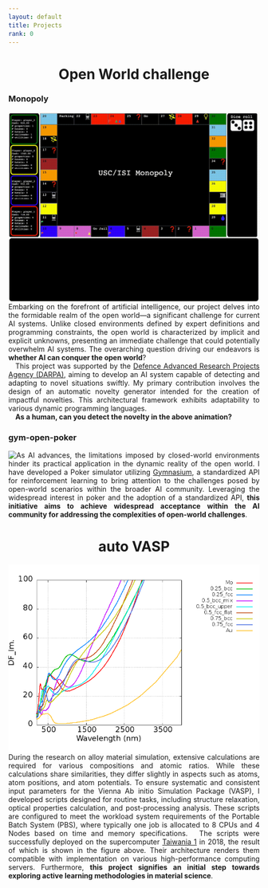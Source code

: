 ```yaml
---
layout: default
title: Projects
rank: 0
---
```

<h1 style='text-align: center;'>Open World challenge</h1>
<h3>Monopoly</h3>
<a href="https://github.com/mayankkejriwal/GNOME-p3"><img class="project_img" style="float: left;" src="/assets/images/projects/monopoly.gif"></a> 
<p style='text-align: justify;'> Embarking on the forefront of artificial intelligence, our project delves into the formidable realm of the open world—a significant challenge for current AI systems. Unlike closed environments defined by expert definitions and programming constraints, the open world is characterized by implicit and explicit unknowns, presenting an immediate challenge that could potentially overwhelm AI systems. The overarching question driving our endeavors is <strong>whether AI can conquer the open world</strong>?
<br>
&emsp;This project was supported by the <a href="https://www.darpa.mil/program/science-of-artificial-intelligence-and-learning-for-open-world-novelty">Defence Advanced Research Projects Agency (DARPA)</a>, aiming to develop an AI system capable of detecting and adapting to novel situations swiftly. My primary contribution involves the design of an automatic novelty generator intended for the creation of impactful novelties. This architectural framework exhibits adaptability to various dynamic programming languages.
<br>
&emsp;<strong>As a human, can you detect the novelty in the above animation?</strong> </p> 

<h3>gym-open-poker</h3>
<a href="https://github.com/minhsueh/gym-open-poker"><img class="project_img" style="float: left;" src="/assets/images/projects/poker.gif"></a> 
<p style='text-align: justify;'> As AI advances, the limitations imposed by closed-world environments hinder its practical application in the dynamic reality of the open world. I have developed a Poker simulator utilizing <a href="https://gymnasium.farama.org/index.html">Gymnasium</a>, a standardized API for reinforcement learning to bring attention to the challenges posed by open-world scenarios within the broader AI community. Leveraging the widespread interest in poker and the adoption of a standardized API, <strong>this initiative aims to achieve widespread acceptance within the AI community for addressing the complexities of open-world challenges</strong>. </p> 


<h1 style='text-align: center;'>auto VASP</h1>
<a href="https://github.com/minhsueh/autoVASP"><img class="project_img" style="float: left;" src="/assets/images/projects/autoVASP.jpg"></a>
<p style='text-align: justify;'> During the research on alloy material simulation, extensive calculations are required for various compositions and atomic ratios. While these calculations share similarities, they differ slightly in aspects such as atoms, atom positions, and atom potentials. To ensure systematic and consistent input parameters for the Vienna Ab initio Simulation Package (VASP), I developed scripts designed for routine tasks, including structure relaxation, optical properties calculation, and post-processing analysis. These scripts are configured to meet the workload system requirements of the Portable Batch System (PBS), where typically one job is allocated to 8 CPUs and 4 Nodes based on time and memory specifications. 
&emsp;The scripts were successfully deployed on the supercomputer <a href="https://www.nchc.org.tw/Page?itemid=58&mid=109">Taiwania 1</a> in 2018, the result of which is shown in the figure above. Their architecture renders them compatible with implementation on various high-performance computing servers. Furthermore, <strong>this project signifies an initial step towards exploring active learning methodologies in material science</strong>.</p> 



<!---
1. Open-monopoly
2. Open-poker
3. auto-clicking
4. auto-VASP
-->

